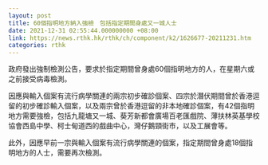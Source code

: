 ```yaml
---
layout: post
title: 60個指明地方納入強檢　包括指定期間身處又一城人士
date: 2021-12-31 02:55:44.000000000 +08:00
link: https://news.rthk.hk/rthk/ch/component/k2/1626677-20211231.htm
categories: rthk
---
```


政府發出強制檢測公告，要求於指定期間曾身處60個指明地方的人，在星期六或之前接受病毒檢測。

因應與輸入個案有流行病學關連的兩宗初步確診個案、四宗於潛伏期間曾於香港逗留的初步確診輸入個案，以及兩宗曾於香港逗留的非本地確診個案，有42個指明地方需要強檢，包括九龍塘又一城、葵芳新都會廣場百老匯戲院、薄扶林英基學校協會西島中學、柯士甸道西的戲曲中心，灣仔鵝頸街市，以及工展會等。
 
此外，因應早前一宗與輸入個案有流行病學關連的個案，指定期間曾身處18個指明地方的人士，需要再次檢測。
